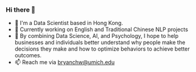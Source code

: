 ### Hi there 👋 

- 🌱 I'm a Data Scientist based in Hong Kong.
- 🔭 Currently working on English and Traditional Chinese NLP projects
- 💬 By combining Data Science, AI, and Psychology, I hope to help businesses and individuals better understand why people make the decisions they make and how to optimize behaviors to achieve better outcomes.
- 📫 Reach me via bryanchw@umich.edu

<!--
**bryanchw/bryanchw** is a ✨ _special_ ✨ repository because its `README.md` (this file) appears on your GitHub profile.

Here are some ideas to get you started:

- 🔭 I’m currently working on ...
- 🌱 I’m currently learning ...
- 👯 I’m looking to collaborate on ...
- 🤔 I’m looking for help with ...
- 💬 Ask me about ...
- 📫 How to reach me: bryanchw@umich.edu
- 😄 Pronouns: ...
- ⚡ Fun fact: ...
-->
